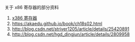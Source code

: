 关于 x86 寄存器的部分资料
1. [x386 寄存器](https://wenku.baidu.com/view/345d4cd3c1c708a1284a443a.html)
2. https://akaedu.github.io/book/ch18s02.html
3. http://blog.csdn.net/striver1205/article/details/25420891
4. http://blog.csdn.net/hgd_dingjun/article/details/2809958
